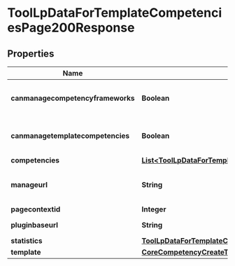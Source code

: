 

# ToolLpDataForTemplateCompetenciesPage200Response


## Properties

| Name | Type | Description | Notes |
|------------ | ------------- | ------------- | -------------|
|**canmanagecompetencyframeworks** | **Boolean** | User can manage competency frameworks |  |
|**canmanagetemplatecompetencies** | **Boolean** | User can manage learning plan templates |  |
|**competencies** | [**List&lt;ToolLpDataForTemplateCompetenciesPage200ResponseCompetenciesInner&gt;**](ToolLpDataForTemplateCompetenciesPage200ResponseCompetenciesInner.md) |  |  |
|**manageurl** | **String** | Url to the manage competencies page. |  |
|**pagecontextid** | **Integer** | Context ID |  |
|**pluginbaseurl** | **String** | Base URL of the plugin. |  |
|**statistics** | [**ToolLpDataForTemplateCompetenciesPage200ResponseStatistics**](ToolLpDataForTemplateCompetenciesPage200ResponseStatistics.md) |  |  |
|**template** | [**CoreCompetencyCreateTemplate200Response**](CoreCompetencyCreateTemplate200Response.md) |  |  |




